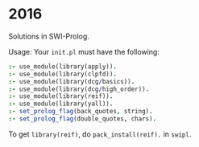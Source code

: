 # 2016

Solutions in SWI-Prolog.

Usage: Your `init.pl` must have the following:
```prolog
:- use_module(library(apply)).
:- use_module(library(clpfd)).
:- use_module(library(dcg/basics)).
:- use_module(library(dcg/high_order)).
:- use_module(library(reif)).
:- use_module(library(yall)).
:- set_prolog_flag(back_quotes, string).
:- set_prolog_flag(double_quotes, chars).
```
To get `library(reif)`, do `pack_install(reif).` in `swipl`.